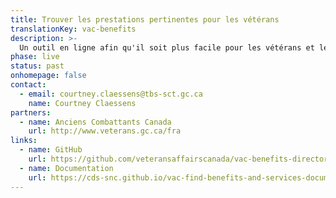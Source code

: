 ```yaml
---
title: Trouver les prestations pertinentes pour les vétérans
translationKey: vac-benefits
description: >-
  Un outil en ligne afin qu'il soit plus facile pour les vétérans et les membres de leur famille d’identifier les prestations, les programmes et les services auxquels ils sont admissibles.
phase: live
status: past
onhomepage: false
contact:
  - email: courtney.claessens@tbs-sct.gc.ca
    name: Courtney Claessens
partners:
  - name: Anciens Combattants Canada
    url: http://www.veterans.gc.ca/fra
links:
  - name: GitHub
    url: https://github.com/veteransaffairscanada/vac-benefits-directory
  - name: Documentation
    url: https://cds-snc.github.io/vac-find-benefits-and-services-documentation/accueil/
---
```

